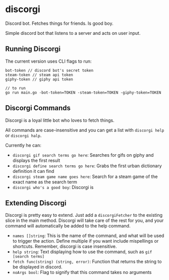 # discorgi
Discord bot. Fetches things for friends. Is good boy.

Simple discord bot that listens to a server and acts on user input.

## Running Discorgi

The current version uses CLI flags to run:

```
bot-token // discord bot's secret token
steam-token // steam api token
giphy-token // giphy api token

// to run
go run main.go -bot-token=TOKEN -steam-token=TOKEN -giphy-token=TOKEN
```
## Discorgi Commands

Discorgi is a loyal little bot who loves to fetch things. 

All commands are case-insensitive and you can get a list with `discorgi help` or `discorgi halp`.

Currently he can:

* `discorgi gif search terms go here`: Searches for gifs on giphy and displays the first result
* `discorgi define search terms go here`: Grabs the first urban dictionary definition it can find
* `discorgi steam game name goes here`: Search for a steam game of the exact name as the search term
* `discorgi who's a good boy`: Discorgi is

## Extending Discorgi

Discorgi is pretty easy to extend. Just add a `discorgiFetcher` to the existing slice in the main method. Discorgi will take care of the rest for you, and your command will automatically be added to the help command.

* `names []string`: This is the name of the command, and what will be used to trigger the action. Define multiple if you want include mispellings or shortcuts. Remember, discorgi is case insensitive.
* `help string`: Text displaying how to use the command, such as `gif [search terms]`
* `fetch func(string) (string, error)`: Function that returns the string to be displayed in discord.
*	`noArgs bool`: Flag to signify that this command takes no arguments


